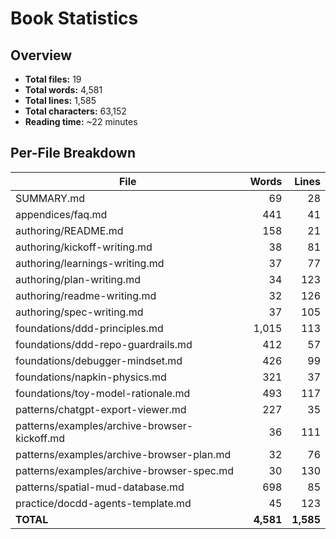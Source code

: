 # Book Statistics

## Overview

- **Total files:** 19
- **Total words:** 4,581
- **Total lines:** 1,585
- **Total characters:** 63,152
- **Reading time:** ~22 minutes

## Per-File Breakdown

| File | Words | Lines |
|------|------:|------:|
| SUMMARY.md | 69 | 28 |
| appendices/faq.md | 441 | 41 |
| authoring/README.md | 158 | 21 |
| authoring/kickoff-writing.md | 38 | 81 |
| authoring/learnings-writing.md | 37 | 77 |
| authoring/plan-writing.md | 34 | 123 |
| authoring/readme-writing.md | 32 | 126 |
| authoring/spec-writing.md | 37 | 105 |
| foundations/ddd-principles.md | 1,015 | 113 |
| foundations/ddd-repo-guardrails.md | 412 | 57 |
| foundations/debugger-mindset.md | 426 | 99 |
| foundations/napkin-physics.md | 321 | 37 |
| foundations/toy-model-rationale.md | 493 | 117 |
| patterns/chatgpt-export-viewer.md | 227 | 35 |
| patterns/examples/archive-browser-kickoff.md | 36 | 111 |
| patterns/examples/archive-browser-plan.md | 32 | 76 |
| patterns/examples/archive-browser-spec.md | 30 | 130 |
| patterns/spatial-mud-database.md | 698 | 85 |
| practice/docdd-agents-template.md | 45 | 123 |
| **TOTAL** | **4,581** | **1,585** |
